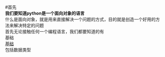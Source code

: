 #首先  
**我们要知道python是一个面向对象的语言**  
什么是面向对象，就是用来直接解决一个问题的方式，目的就是创造一个好用的方法来解决特定的问题  
首先无论接触任何一个编程语言，我们都要知道的有  
基础  
[基础](https://github.com/junmx9/-python/blob/main/%E5%9F%BA%E7%A1%80)  
包括数据类型

